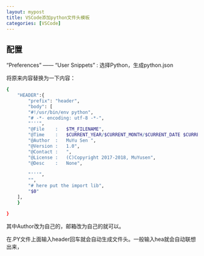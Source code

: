 ```yaml
---
layout: mypost
title: VSCode添加python文件头模板
categories: [VSCode]
---
```


## 配置

“Preferences” —— “User Snippets” : 选择Python，生成python.json

将原来内容替换为一下内容：

```bash
{
    "HEADER":{
        "prefix": "header",
        "body": [
        "#!/usr/bin/env python",
        "# -*- encoding: utf-8 -*-",
        "'''",
        "@File    :   $TM_FILENAME",
        "@Time    :   $CURRENT_YEAR/$CURRENT_MONTH/$CURRENT_DATE $CURRENT_HOUR:$CURRENT_MINUTE:$CURRENT_SECOND",
        "@Author  :   MuYu Sen ",
        "@Version :   1.0",
        "@Contact :   ",
        "@License :   (C)Copyright 2017-2018, MuYusen",
        "@Desc    :   None",
        
        "'''",
        "",
        "# here put the import lib",
        "$0"
    ],
    }
    
}
```

其中Author改为自己的，邮箱改为自己的就可以。

在.PY文件上面输入header回车就会自动生成文件头。一般输入hea就会自动联想出来，

